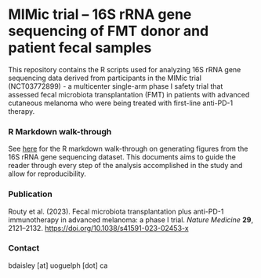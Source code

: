# MIMic trial – 16S rRNA gene sequencing of FMT donor and patient fecal samples
This repository contains the R scripts used for analyzing 16S rRNA gene sequencing data derived from participants in the MIMic trial (NCT03772899) - a multicenter single-arm phase I safety trial that assessed fecal microbiota transplantation (FMT) in patients with advanced cutaneous melanoma who were being treated with first-line anti-PD-1 therapy. 

### R Markdown walk-through
See [here](https://bdaisley.github.io/MIMic-trial/16S_analysis_markdown.html) for the R markdown walk-through on generating figures from the 16S rRNA gene sequencing dataset. This documents aims to guide the reader through every step of the analysis accomplished in the study and allow for reproducibility.


### Publication
Routy et al. (2023). Fecal microbiota transplantation plus anti-PD-1 immunotherapy in advanced melanoma: a phase I trial. <i>Nature Medicine</i> <b>29</b>, 2121–2132. https://doi.org/10.1038/s41591-023-02453-x

### Contact
bdaisley [at] uoguelph [dot] ca
